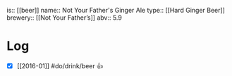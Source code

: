 is:: [[beer]]
name:: Not Your Father's Ginger Ale
type:: [[Hard Ginger Beer]]
brewery:: [[Not Your Father’s]]
abv:: 5.9

# Log
- [x] [[2016-01]] #do/drink/beer 👍
